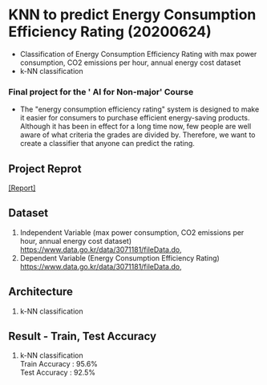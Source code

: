 # KNN to predict Energy Consumption Efficiency Rating (20200624)
- Classification of Energy Consumption Efficiency Rating with max power consumption, CO2 emissions per hour, annual energy cost dataset
- k-NN classification

### Final project for the ' AI for Non-major' Course
- The "energy consumption efficiency rating" system is designed to make it easier for consumers to purchase efficient energy-saving products.
Although it has been in effect for a long time now, few people are well aware of what criteria the grades are divided by. 
Therefore, we want to create a classifier that anyone can predict the rating.

## Project Reprot
[[Report]](https://github.com/OH-Seoyoung/KNN_to_predict_Energy_Consumption_Efficiency_Rating/blob/master/%5B%EA%B8%B0%EB%A7%90%EA%B3%A0%EC%82%AC%20%EB%8C%80%EC%B2%B4%EA%B3%BC%EC%A0%9C%5D%202017010698%20%EC%88%98%ED%95%99%EA%B3%BC%20%EC%98%A4%EC%84%9C%EC%98%81.pdf)

## Dataset
1. Independent Variable (max power consumption, CO2 emissions per hour, annual energy cost dataset)
  https://www.data.go.kr/data/3071181/fileData.do,
2. Dependent Variable (Energy Consumption Efficiency Rating)  
  https://www.data.go.kr/data/3071181/fileData.do,

## Architecture
1. k-NN classification

## Result - Train, Test Accuracy
1. k-NN classification  
  Train Accuracy : 95.6%  
  Test Accuracy : 92.5%
